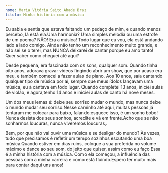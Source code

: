 ```yaml
---
nome: Maria Vitória Saito Abade Braz
titulo: Minha história com a música
---
```



Eu sabia e  sentia que estava faltando um pedaço de mim, e quando menos percebo, lá está ela.Uma harmonia? Uma simples melodia ou uma estrofe de um poema? NÃO! Era a música! Todo lugar que eu vou, ela está  andando lado a lado comigo. Ainda não tenho um reconhecimento muito grande, e não sei se o terei, mas NUNCA deixarei de cantar  porque  eu amo tanto! Quer saber como cheguei até aqui?

Desde pequena, era fascinada com os sons, qualquer som. Quando tinha oito anos, adorava gravar vídeos fingindo abrir um show, que por acaso era meu, e também comecei a fazer aulas de piano. Aos 10 anos, saía cantando qualquer tipo de música por aí, sempre que meus ídolos lançavam uma música, eu a cantava  em todo lugar.  Quando completei  13 anos, iniciei  aulas de violão, e agora,tenho 14 anos e iniciei  aulas de canto  há  nove meses.

Um dos meus lemas é: deixe seu sorriso mudar o mundo, mas nunca deixe o mundo mudar seu sorriso.Nesse caminho até aqui, muitas pessoas já tentaram me colocar para baixo, falando:esquece isso, é um sonho bobo! Nunca desista dos seus sonhos, acredite e vá em frente.Acho que se não sonharmos loucuras, nunca viveremos loucuras,.

Bem, por que não vai ouvir uma música e  se desligar do mundo? Às vezes,  tudo que precisamos é refletir um tempo sozinhos  escutando uma boa música.Quando estiver em dias ruins, coloque a sua preferida no volume máximo e dance ao seu som, do jeito que quiser, assim como eu faço
Essa é a minha história com a música. Como ela começou, a influência das pessoas com a  minha carreira e como está fluindo.Espero ter muito mais para contar daqui uns anos!




